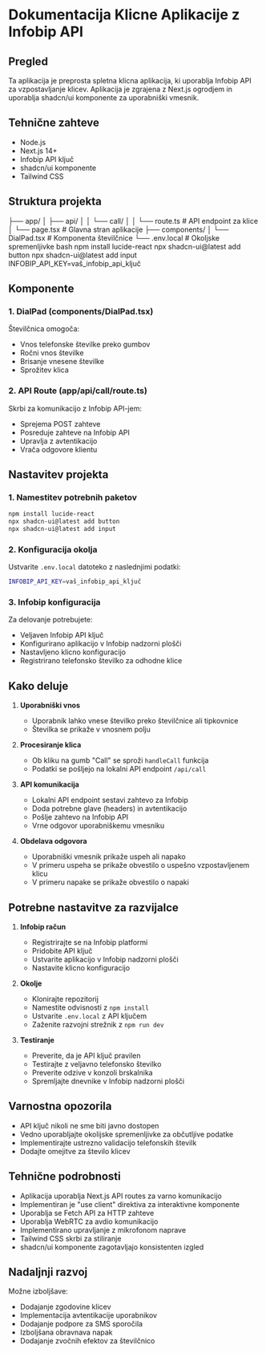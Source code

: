 # Dokumentacija Klicne Aplikacije z Infobip API

## Pregled
Ta aplikacija je preprosta spletna klicna aplikacija, ki uporablja Infobip API za vzpostavljanje klicev. Aplikacija je zgrajena z Next.js ogrodjem in uporablja shadcn/ui komponente za uporabniški vmesnik.

## Tehnične zahteve
- Node.js
- Next.js 14+
- Infobip API ključ
- shadcn/ui komponente
- Tailwind CSS

## Struktura projekta 

├── app/
│ ├── api/
│ │ └── call/
│ │ └── route.ts # API endpoint za klice
│ └── page.tsx # Glavna stran aplikacije
├── components/
│ └── DialPad.tsx # Komponenta številčnice
└── .env.local # Okoljske spremenljivke
bash
npm install lucide-react
npx shadcn-ui@latest add button
npx shadcn-ui@latest add input
INFOBIP_API_KEY=vaš_infobip_api_ključ

## Komponente

### 1. DialPad (components/DialPad.tsx)
Številčnica omogoča:
- Vnos telefonske številke preko gumbov
- Ročni vnos številke
- Brisanje vnesene številke
- Sprožitev klica

### 2. API Route (app/api/call/route.ts)
Skrbi za komunikacijo z Infobip API-jem:
- Sprejema POST zahteve
- Posreduje zahteve na Infobip API
- Upravlja z avtentikacijo
- Vrača odgovore klientu

## Nastavitev projekta

### 1. Namestitev potrebnih paketov

```bash
npm install lucide-react
npx shadcn-ui@latest add button
npx shadcn-ui@latest add input
```
### 2. Konfiguracija okolja
Ustvarite `.env.local` datoteko z naslednjimi podatki:
```bash
INFOBIP_API_KEY=vaš_infobip_api_ključ
```
### 3. Infobip konfiguracija
Za delovanje potrebujete:
- Veljaven Infobip API ključ
- Konfigurirano aplikacijo v Infobip nadzorni plošči
- Nastavljeno klicno konfiguracijo
- Registrirano telefonsko številko za odhodne klice

## Kako deluje

1. **Uporabniški vnos**
   - Uporabnik lahko vnese številko preko številčnice ali tipkovnice
   - Številka se prikaže v vnosnem polju

2. **Procesiranje klica**
   - Ob kliku na gumb "Call" se sproži `handleCall` funkcija
   - Podatki se pošljejo na lokalni API endpoint `/api/call`

3. **API komunikacija**
   - Lokalni API endpoint sestavi zahtevo za Infobip
   - Doda potrebne glave (headers) in avtentikacijo
   - Pošlje zahtevo na Infobip API
   - Vrne odgovor uporabniškemu vmesniku

4. **Obdelava odgovora**
   - Uporabniški vmesnik prikaže uspeh ali napako
   - V primeru uspeha se prikaže obvestilo o uspešno vzpostavljenem klicu
   - V primeru napake se prikaže obvestilo o napaki

## Potrebne nastavitve za razvijalce

1. **Infobip račun**
   - Registrirajte se na Infobip platformi
   - Pridobite API ključ
   - Ustvarite aplikacijo v Infobip nadzorni plošči
   - Nastavite klicno konfiguracijo

2. **Okolje**
   - Klonirajte repozitorij
   - Namestite odvisnosti z `npm install`
   - Ustvarite `.env.local` z API ključem
   - Zaženite razvojni strežnik z `npm run dev`

3. **Testiranje**
   - Preverite, da je API ključ pravilen
   - Testirajte z veljavno telefonsko številko
   - Preverite odzive v konzoli brskalnika
   - Spremljajte dnevnike v Infobip nadzorni plošči

## Varnostna opozorila
- API ključ nikoli ne sme biti javno dostopen
- Vedno uporabljajte okolijske spremenljivke za občutljive podatke
- Implementirajte ustrezno validacijo telefonskih številk
- Dodajte omejitve za število klicev

## Tehnične podrobnosti
- Aplikacija uporablja Next.js API routes za varno komunikacijo
- Implementiran je "use client" direktiva za interaktivne komponente
- Uporablja se Fetch API za HTTP zahteve
- Uporablja WebRTC za avdio komunikacijo
- Implementirano upravljanje z mikrofonom naprave
- Tailwind CSS skrbi za stiliranje
- shadcn/ui komponente zagotavljajo konsistenten izgled

## Nadaljnji razvoj
Možne izboljšave:
- Dodajanje zgodovine klicev
- Implementacija avtentikacije uporabnikov
- Dodajanje podpore za SMS sporočila
- Izboljšana obravnava napak
- Dodajanje zvočnih efektov za številčnico
